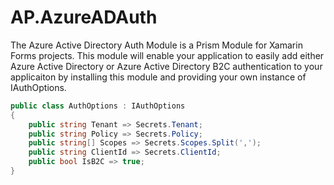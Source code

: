 # AP.AzureADAuth

The Azure Active Directory Auth Module is a Prism Module for Xamarin Forms projects. This module will enable your application to easily add either Azure Active Directory or Azure Active Directory B2C authentication to your applicaiton by installing this module and providing your own instance of IAuthOptions. 

```cs
public class AuthOptions : IAuthOptions
{
    public string Tenant => Secrets.Tenant;
    public string Policy => Secrets.Policy;
    public string[] Scopes => Secrets.Scopes.Split(',');
    public string ClientId => Secrets.ClientId;
    public bool IsB2C => true;
}
```
